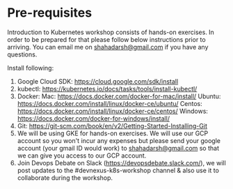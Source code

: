 # Pre-requisites

Introduction to Kubernetes workshop consists of hands-on exercises. In order to be prepared for that please follow below instructions prior to arriving. You can email me on shahadarsh@gmail.com if you have any questions. 

Install following:
1. Google Cloud SDK: https://cloud.google.com/sdk/install
2. kubectl: https://kubernetes.io/docs/tasks/tools/install-kubectl/
3. Docker:
    Mac: https://docs.docker.com/docker-for-mac/install/
    Ubuntu: https://docs.docker.com/install/linux/docker-ce/ubuntu/
    Centos: https://docs.docker.com/install/linux/docker-ce/centos/
    Windows: https://docs.docker.com/docker-for-windows/install/
4. Git: https://git-scm.com/book/en/v2/Getting-Started-Installing-Git
5. We will be using GKE for hands-on exercises. We will use our GCP account so you won't incur any expenses but please send your google account (your gmail ID would work) to shahadarsh@gmail.com so that we can give you access to our GCP account.
6. Join Devops Debate on Slack (https://devopsdebate.slack.com/), we will post updates to the #devnexus-k8s-workshop channel & also use it to collaborate during the workshop.
